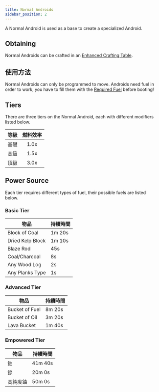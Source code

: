 ```yaml
---
title: Normal Androids
sidebar_position: 2
---
```


A Normal Android is used as a base to create a specialized Android.

## Obtaining

Normal Androids can be crafted in an [Enhanced Crafting Table](Enhanced-Crafting-Table).

## 使用方法

Normal Androids can only be programmed to move. Androids need fuel in order to work, you have to fill them with the [Required Fuel](Normal-Androids#power-source) before booting!

## Tiers

There are three tiers on the Normal Android, each with different modifiers listed below.

| 等級 | 燃料效率 |
| -- |:----:|
| 基礎 | 1.0x |
| 高級 | 1.5x |
| 頂級 | 3.0x |

## Power Source

Each tier requires different types of fuel, their possible fuels are listed below.

### Basic Tier

| 物品               | 持續時間   |
| ---------------- | ------ |
| Block of Coal    | 1m 20s |
| Dried Kelp Block | 1m 10s |
| Blaze Rod        | 45s    |
| Coal/Charcoal    | 8s     |
| Any Wood Log     | 2s     |
| Any Planks Type  | 1s     |

### Advanced Tier

| 物品             | 持續時間   |
| -------------- | ------ |
| Bucket of Fuel | 8m 20s |
| Bucket of Oil  | 3m 20s |
| Lava Bucket    | 1m 40s |

### Empowered Tier

| 物品   | 持續時間    |
| ---- | ------- |
| 鈾    | 41m 40s |
| 錼    | 20m 0s  |
| 高純度鈾 | 50m 0s  |
